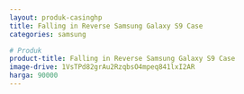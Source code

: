```yaml
---
layout: produk-casinghp
title: Falling in Reverse Samsung Galaxy S9 Case
categories: samsung

# Produk
product-title: Falling in Reverse Samsung Galaxy S9 Case
image-drive: 1VsTPd82grAu2RzqbsO4mpeq841lxI2AR
harga: 90000
---
```

